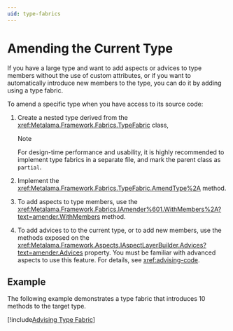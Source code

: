 ```yaml
---
uid: type-fabrics
---
```


# Amending the Current Type

If you have a large type and want to add aspects or advices to type members without the use of custom attributes, or if you want to automatically introduce new members to the type, you can do it by adding using a type fabric.

To amend a specific type when you have access to its source code:

1. Create a nested type derived from the <xref:Metalama.Framework.Fabrics.TypeFabric> class,

    > [!NOTE]
    > For design-time performance and usability, it is highly recommended to implement type fabrics in a separate file, and mark the parent class as `partial`.

2. Implement the <xref:Metalama.Framework.Fabrics.TypeFabric.AmendType%2A> method.
3. To add aspects to type members, use the <xref:Metalama.Framework.Fabrics.IAmender%601.WithMembers%2A?text=amender.WithMembers> method.
4. To add advices to to the current type, or to add new members, use the methods exposed on the <xref:Metalama.Framework.Aspects.IAspectLayerBuilder.Advices?text=amender.Advices> property. You must be familiar with advanced aspects to use this feature. For details, see <xref:advising-code>.

## Example

The following example demonstrates a type fabric that introduces 10 methods to the target type.

[!include[Advising Type Fabric](../../code/Metalama.Documentation.SampleCode.AspectFramework/AdvisingTypeFabric.cs)]